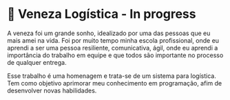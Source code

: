 # :bricks: Veneza Logística - In progress


A veneza foi um grande sonho, idealizado por uma das pessoas que eu mais amei na vida. Foi por muito tempo minha escola profissional, onde eu aprendi a ser uma pessoa resiliente, comunicativa, ágil, onde eu aprendi a importância do trabalho em equipe e que todos são importante no processo de qualquer entrega. 

Esse trabalho é uma homenagem e trata-se de um sistema para logística. Tem como objetivo aprimorar meu conhecimento em programação, afim de desenvolver novas habilidades. 
